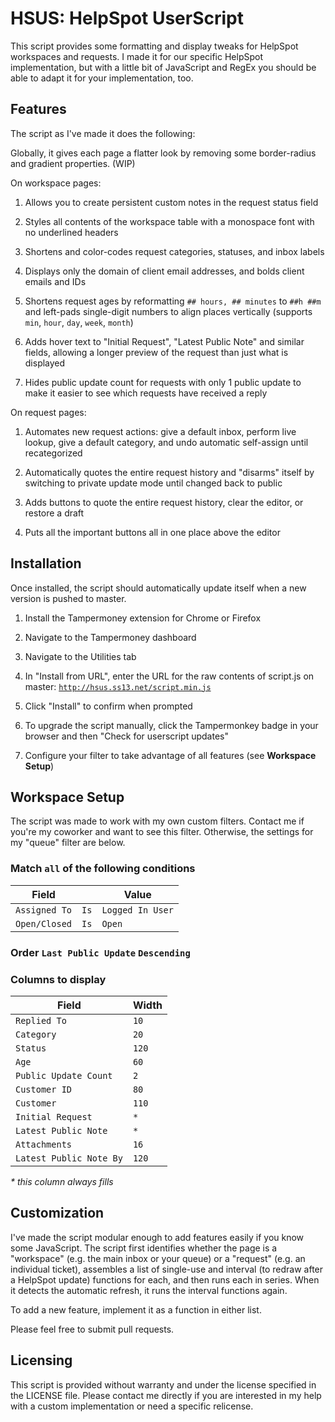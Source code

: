 # HSUS: HelpSpot UserScript

This script provides some formatting and display tweaks for HelpSpot workspaces and requests. I made it for our specific HelpSpot implementation, but with a little bit of JavaScript and RegEx you should be able to adapt it for your implementation, too.

## Features

The script as I've made it does the following:

Globally, it gives each page a flatter look by removing some border-radius and gradient properties. (WIP)

On workspace pages:

1. Allows you to create persistent custom notes in the request status field

2. Styles all contents of the workspace table with a monospace font with no underlined headers

3. Shortens and color-codes request categories, statuses, and inbox labels

4. Displays only the domain of client email addresses, and bolds client emails and IDs

5. Shortens request ages by reformatting `## hours, ## minutes` to `##h ##m` and left-pads single-digit numbers to align places vertically (supports `min`, `hour`, `day`, `week`, `month`)

6. Adds hover text to "Initial Request", "Latest Public Note" and similar fields, allowing a longer preview of the request than just what is displayed

7. Hides public update count for requests with only 1 public update to make it easier to see which requests have received a reply

On request pages:

1. Automates new request actions: give a default inbox, perform live lookup, give a default category, and undo automatic self-assign until recategorized

2. Automatically quotes the entire request history and "disarms" itself by switching to private update mode until changed back to public

3. Adds buttons to quote the entire request history, clear the editor, or restore a draft

4. Puts all the important buttons all in one place above the editor


## Installation

Once installed, the script should automatically update itself when a new version is pushed to master.

1. Install the Tampermoney extension for Chrome or Firefox

2. Navigate to the Tampermoney dashboard

3. Navigate to the Utilities tab

4. In "Install from URL", enter the URL for the raw contents of script.js on master: [`http://hsus.ss13.net/script.min.js`](http://hsus.ss13.net/script.min.js)

5. Click "Install" to confirm when prompted

6. To upgrade the script manually, click the Tampermonkey badge in your browser and then "Check for userscript updates"

7. Configure your filter to take advantage of all features (see **Workspace Setup**)

## Workspace Setup

The script was made to work with my own custom filters. Contact me if you're my coworker and want to see this filter. Otherwise, the settings for my "queue" filter are below.

### Match `all` of the following conditions

| Field         |      | Value            |
|---------------|------|------------------|
| `Assigned To` | `Is` | `Logged In User` |
| `Open/Closed` | `Is` | `Open`           |

### Order `Last Public Update` `Descending`

### Columns to display

| Field                   | Width |
|-------------------------|-------|
| `Replied To`            | `10`  |
| `Category`              | `20`  |
| `Status`                | `120` |
| `Age`                   | `60`  |
| `Public Update Count`   | `2`   |
| `Customer ID`           | `80`  |
| `Customer`              | `110` |
| `Initial Request`       | `*`   |
| `Latest Public Note`    | `*`   |
| `Attachments`           | `16`  |
| `Latest Public Note By` | `120` |

*\* this column always fills*

## Customization

I've made the script modular enough to add features easily if you know some JavaScript. The script first identifies whether the page is a "workspace" (e.g. the main inbox or your queue) or a "request" (e.g. an individual ticket), assembles a list of single-use and interval (to redraw after a HelpSpot update) functions for each, and then runs each in series. When it detects the automatic refresh, it runs the interval functions again.

To add a new feature, implement it as a function in either list.

Please feel free to submit pull requests.

## Licensing

This script is provided without warranty and under the license specified in the LICENSE file. Please contact me directly if you are interested in my help with a custom implementation or need a specific relicense.

